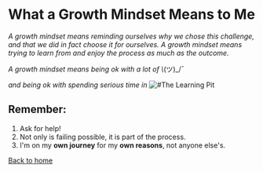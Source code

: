# What a Growth Mindset Means to Me

_A growth mindset means reminding ourselves why we chose this challenge, and that we did in fact choose it for ourselves. A growth mindset means trying to learn from and enjoy the process as much as the outcome._

_A growth mindset means being ok with a lot of \\_(ツ)_/¯

_and being ok with spending serious time in_ ![#The Learning Pit](https://www.challenginglearning.com/wp-content/uploads/2020/02/Pit-2-Simple-Version-web.jpg)

 
## Remember:

1. Ask for help!  
2. Not only is failing possible, it is part of the process.
3. I'm on my **own journey** for my **own reasons**, not anyone else's.

[Back to home](README.md)